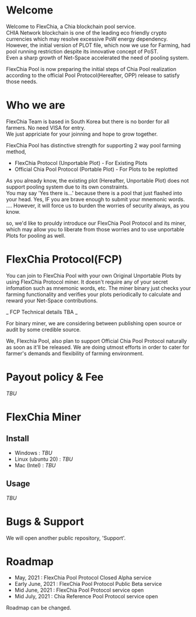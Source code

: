 # Welcome

Welcome to FlexChia, a Chia blockchain pool service.  
CHIA Network blockchain is one of the leading eco friendly crypto currencies which may resolve excessive PoW energy dependency.  
However, the initial version of PLOT file, which now we use for Farming, had pool running restriction despite its innovative concept of PoST.  
Even a sharp growth of Net-Space accelerated the need of pooling system.

FlexChia Pool is now preparing the initial steps of Chia Pool realization according to the official Pool Protocol(Hereafter, OPP) release to satisfy those needs.

# Who we are

FlexChia Team is based in South Korea but there is no border for all farmers. No need VISA for entry.  
We just appriciate for your joinning and hope to grow together. 

FlexChia Pool has distinctive strength for supporting 2 way pool farming method,  
* FlexChia Protocol (Unportable Plot) - For Existing Plots
* Official Chia Pool Protocol (Portable Plot) - For Plots to be replotted

As you already know, the existing plot (Hereafter, Unportable Plot) does not support pooling system due to its own constraints.  
You may say 'Yes there is...' because there is a pool that just flashed into your head. Yes, IF you are brave enough to submit your mnemonic words.  
.... However, it will force us to burden the worries of security always, as you know.  

so, we'd like to prouldy introduce our FlexChia Pool Protocol and its miner, which may allow you to liberate from those worries and to use unportable Plots for pooling as well.

# FlexChia Protocol(FCP)

You can join to FlexChia Pool with your own Original Unportable Plots by using FlexChia Protocol miner. It doesn't require any of your secret infomation such as mnemonic words, etc. The miner binary just checks your farming functionality and verifies your plots periodically to calculate and reward your Net-Space contributions.

_ FCP Technical details TBA _

For binary miner, we are considering between publishing open source or audit by some credible source.

We, Flexchia Pool, also plan to support Official Chia Pool Protocol naturally as soon as it'll be released.
We are doing utmost efforts in order to cater for farmer's demands and flexibility of farming environment.


# Payout policy & Fee

_TBU_

# FlexChia Miner
## Install
* Windows : _TBU_
* Linux (ubuntu 20) : _TBU_
* Mac (Intel) : _TBU_

## Usage

_TBU_

# Bugs & Support

We will open another public repository, 'Support'.

# Roadmap

* May, 2021 : FlexChia Pool Protocol Closed Alpha service
* Early June, 2021 : FlexChia Pool Protocol Public Beta service
* Mid June, 2021 : FlexChia Pool Protocol service open
* Mid July, 2021 : Chia Reference Pool Protocol service open

Roadmap can be changed.
